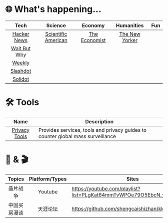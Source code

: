 # :globe_with_meridians: What's happening...
| Tech | Science | Economy | Humanities | Fun |
| :---: | :---: | :---: | :---: | :---: |
| [Hacker News](https://news.ycombinator.com/) | [Scientific American](https://www.scientificamerican.com/) | [The Economist](https://www.economist.com/) | [The New Yorker](https://www.newyorker.com/) | |
| [Wait But Why](https://waitbutwhy.com/homepage) | | | | |
| [Weekly](https://github.com/ruanyf/weekly) | | | | |
| [Slashdot](https://slashdot.org/) | | | | |
| [Solidot](https://www.solidot.org/) | | | | |

# :hammer_and_wrench: Tools
| Name | Description |
| :---: | --- |
| [Privacy Tools](https://www.privacytools.io/) | Provides services, tools  and privacy guides to counter global mass surveillance |

# :book: & :clapper: 
| Topics | Platform/Types | Sites | Author |
| :---: | :---: | --- | :---: |
| 晶片战争 | Youtube | https://youtube.com/playlist?list=PLgKat64mmTvWPOe79O5EbcN_yg3g9UHmF | 李天豪 |
| 中国买房漫谈 | 天涯论坛 | https://github.com/shengcaishizhan/kkndme_tianya | kkndme |


